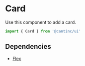 # Card

Use this component to add a card.

```typescript
import { Card } from '@cantinc/ui'
```

## Dependencies

- [Flex](/layout/flex)
